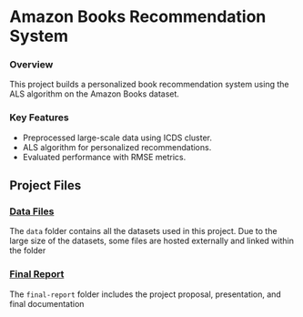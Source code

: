 # Amazon Books Recommendation System

### Overview
This project builds a personalized book recommendation system using the ALS algorithm on the Amazon Books dataset.

### Key Features
- Preprocessed large-scale data using ICDS cluster.
- ALS algorithm for personalized recommendations.
- Evaluated performance with RMSE metrics.

## Project Files

### [Data Files](data/)
The `data` folder contains all the datasets used in this project. Due to the large size of the datasets, some files are hosted externally and linked within the folder

### [Final Report](final-report/)
The `final-report` folder includes the project proposal, presentation, and final documentation



